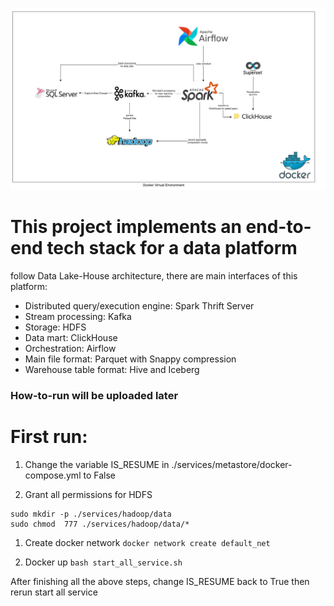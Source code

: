 ![stack architecture](architecture.jpg)

# This project implements an end-to-end tech stack for a data platform
follow Data Lake-House architecture, there are main interfaces of this platform: 
- Distributed query/execution engine: Spark Thrift Server
- Stream processing: Kafka
- Storage: HDFS
- Data mart: ClickHouse
- Orchestration: Airflow
- Main file format: Parquet with Snappy compression
- Warehouse table format: Hive and Iceberg

### How-to-run will be uploaded later

# First run:
1. Change the variable IS_RESUME in ./services/metastore/docker-compose.yml to False

2. Grant all permissions for HDFS
```
sudo mkdir -p ./services/hadoop/data
sudo chmod  777 ./services/hadoop/data/*
```

1. Create docker network
`docker network create default_net`

1. Docker up
`bash start_all_service.sh`

After finishing all the above steps, change IS_RESUME back to True then rerun start all service
